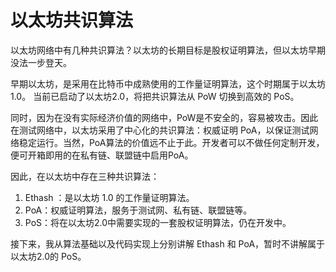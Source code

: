 # 以太坊共识算法
以太坊网络中有几种共识算法？以太坊的长期目标是股权证明算法，但以太坊早期没法一步登天。

早期以太坊，是采用在比特币中成熟使用的工作量证明算法，这个时期属于以太坊1.0。 当前已启动了以太坊2.0，将把共识算法从 PoW 切换到高效的 PoS。

同时，因为在没有实际经济价值的网络中，PoW是不安全的，容易被攻击。因此在测试网络中，以太坊采用了中心化的共识算法：权威证明 PoA，以保证测试网络稳定运行。当然，PoA算法的价值远不止于此。开发者可以不做任何定制开发，便可开箱即用的在私有链、联盟链中启用PoA。

因此，在以太坊中存在三种共识算法：
1. Ethash ：是以太坊 1.0 的工作量证明算法。
2. PoA：权威证明算法，服务于测试网、私有链、联盟链等。
3. PoS：将在以太坊2.0中需要实现的一套股权证明算法，仍在开发中。

接下来，我从算法基础以及代码实现上分别讲解 Ethash 和 PoA，暂时不讲解属于以太坊2.0的 PoS。

































